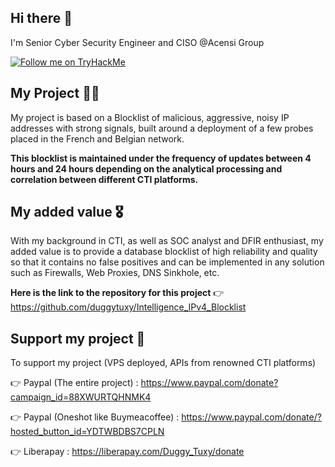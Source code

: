 ## Hi there 👋

I'm Senior Cyber Security Engineer and CISO @Acensi Group

[![Follow me on TryHackMe](https://tryhackme.com/api/v2/badges/public-profile?userPublicId=186081)](https://tryhackme.com/p/duggytuxy)

## My Project 🧑‍🏫

My project is based on a Blocklist of malicious, aggressive, noisy IP addresses with strong signals, built around a deployment of a few probes placed in the French and Belgian network.

**This blocklist is maintained under the frequency of updates between 4 hours and 24 hours depending on the analytical processing and correlation between different CTI platforms.**

## My added value 🎖️

With my background in CTI, as well as SOC analyst and DFIR enthusiast, my added value is to provide a database blocklist of high reliability and quality so that it contains no false positives and can be implemented in any solution such as Firewalls, Web Proxies, DNS Sinkhole, etc.

**Here is the link to the repository for this project**
👉 https://github.com/duggytuxy/Intelligence_IPv4_Blocklist

## Support my project 🙏

To support my project (VPS deployed, APIs from renowned CTI platforms)

👉 Paypal (The entire project) : https://www.paypal.com/donate?campaign_id=88XWURTQHNMK4

👉 Paypal (Oneshot like Buymeacoffee) : https://www.paypal.com/donate/?hosted_button_id=YDTWBDBS7CPLN

👉 Liberapay : https://liberapay.com/Duggy_Tuxy/donate
